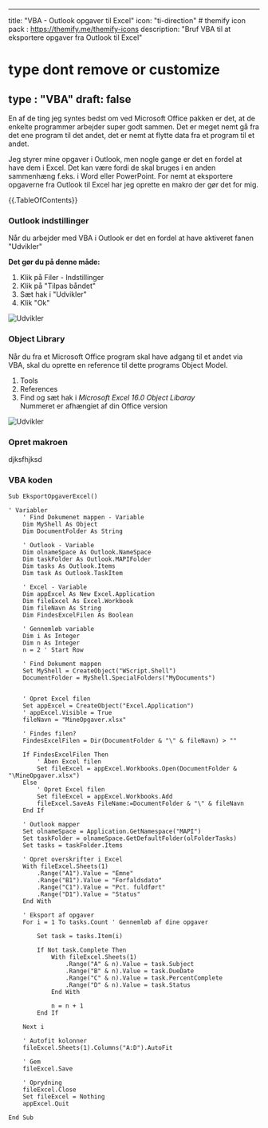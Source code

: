 ﻿
---
title: "VBA - Outlook opgaver til Excel"
icon: "ti-direction" # themify icon pack : https://themify.me/themify-icons
description: "Bruf VBA til at eksportere opgaver fra Outlook til Excel"
# type dont remove or customize
type : "VBA"
draft: false
---

En af de ting jeg syntes bedst om ved Microsoft Office pakken er det, at de enkelte programmer arbejder super godt sammen. Det er meget nemt gå fra det ene program til det andet, det er nemt at flytte data fra et program til et andet.

Jeg styrer mine opgaver i Outlook, men nogle gange er det en fordel at have dem i Excel. Det kan være fordi de skal bruges i en anden sammenhæng f.eks. i Word eller PowerPoint.
For nemt at eksportere opgaverne fra Outlook til Excel har jeg oprette en makro der gør det for mig.

{{.TableOfContents}}

### Outlook indstillinger
Når du arbejder med VBA i Outlook er det en fordel at have aktiveret fanen "Udvikler"

**Det gør du på denne måde:**

1. Klik på Filer - Indstillinger
2. Klik på "Tilpas båndet"
3. Sæt hak i "Udvikler"
4. Klik "Ok"

![Udvikler](/images/outlook_opgave_vba.jpg)

### Object Library
Når du fra et Microsoft Office program skal have adgang til et andet via VBA, skal du oprette en reference til dette programs Object Model.

1. Tools
2. References
3. Find og sæt hak i *Microsoft Excel 16.0 Object Libaray*  
Nummeret er afhængiet af din Office version

![Udvikler](/images/excel_object_library.jpg)
### Opret makroen
djksfhjksd

### VBA koden
```{vba}
Sub EksportOpgaverExcel()

' Variabler
    ' Find Dokumenet mappen - Variable
    Dim MyShell As Object
    Dim DocumentFolder As String
    
    ' Outlook - Variable
    Dim olnameSpace As Outlook.NameSpace
    Dim taskFolder As Outlook.MAPIFolder
    Dim tasks As Outlook.Items
    Dim task As Outlook.TaskItem
    
    ' Excel - Variable
    Dim appExcel As New Excel.Application
    Dim fileExcel As Excel.Workbook
    Dim fileNavn As String
    Dim FindesExcelFilen As Boolean
    
    ' Gennemløb variable
    Dim i As Integer
    Dim n As Integer
    n = 2 ' Start Row
    
    ' Find Dokument mappen
    Set MyShell = CreateObject("WScript.Shell")
    DocumentFolder = MyShell.SpecialFolders("MyDocuments")
    
    
    ' Opret Excel filen
    Set appExcel = CreateObject("Excel.Application")
    ' appExcel.Visible = True
    fileNavn = "MineOpgaver.xlsx"
    
    ' Findes filen?
    FindesExcelFilen = Dir(DocumentFolder & "\" & fileNavn) > ""
    
    If FindesExcelFilen Then
        ' Åben Excel filen
        Set fileExcel = appExcel.Workbooks.Open(DocumentFolder & "\MineOpgaver.xlsx")
    Else
        ' Opret Excel filen
        Set fileExcel = appExcel.Workbooks.Add
        fileExcel.SaveAs FileName:=DocumentFolder & "\" & fileNavn
    End If

    ' Outlook mapper
    Set olnameSpace = Application.GetNamespace("MAPI")
    Set taskFolder = olnameSpace.GetDefaultFolder(olFolderTasks)
    Set tasks = taskFolder.Items

    ' Opret overskrifter i Excel
    With fileExcel.Sheets(1)
        .Range("A1").Value = "Emne"
        .Range("B1").Value = "Forfaldsdato"
        .Range("C1").Value = "Pct. fuldført"
        .Range("D1").Value = "Status"
    End With
    
    ' Eksport af opgaver
    For i = 1 To tasks.Count ' Gennemløb af dine opgaver

        Set task = tasks.Item(i)

        If Not task.Complete Then
            With fileExcel.Sheets(1)
                .Range("A" & n).Value = task.Subject
                .Range("B" & n).Value = task.DueDate
                .Range("C" & n).Value = task.PercentComplete
                .Range("D" & n).Value = task.Status
            End With
            
            n = n + 1
        End If

    Next i
    
    ' Autofit kolonner
    fileExcel.Sheets(1).Columns("A:D").AutoFit
    
    ' Gem
    fileExcel.Save
    
    ' Oprydning
    fileExcel.Close
    Set fileExcel = Nothing
    appExcel.Quit
    
End Sub

```